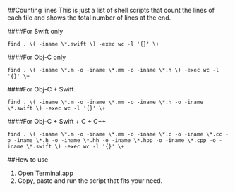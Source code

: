##Counting lines
This is just a list of shell scripts that count the lines of each file and shows the total number of lines at the end.

####For Swift only
```
find . \( -iname \*.swift \) -exec wc -l '{}' \+
```

####For Obj-C only
```
find . \( -iname \*.m -o -iname \*.mm -o -iname \*.h \) -exec wc -l '{}' \+
```

####For Obj-C + Swift
```
find . \( -iname \*.m -o -iname \*.mm -o -iname \*.h -o -iname \*.swift \) -exec wc -l '{}' \+
```

####For Obj-C + Swift + C + C++
```
find . \( -iname \*.m -o -iname \*.mm -o -iname \*.c -o -iname \*.cc -o -iname \*.h -o -iname \*.hh -o -iname \*.hpp -o -iname \*.cpp -o -iname \*.swift \) -exec wc -l '{}' \+
```

##How to use
1. Open Terminal.app
2. Copy, paste and run the script that fits your need.
